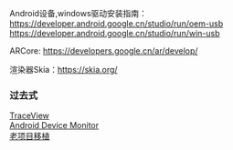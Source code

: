
Android设备,windows驱动安装指南：    
https://developer.android.google.cn/studio/run/oem-usb   
https://developer.android.google.cn/studio/run/win-usb  

ARCore: https://developers.google.cn/ar/develop/

渲染器Skia：https://skia.org/  

### 过去式
[TraceView](https://developer.android.google.cn/studio/profile/traceview)    
[Android Device Monitor](https://developer.android.google.cn/studio/profile/monitor)    
[老项目移植](https://developer.android.google.cn/studio/intro/migrate)  
